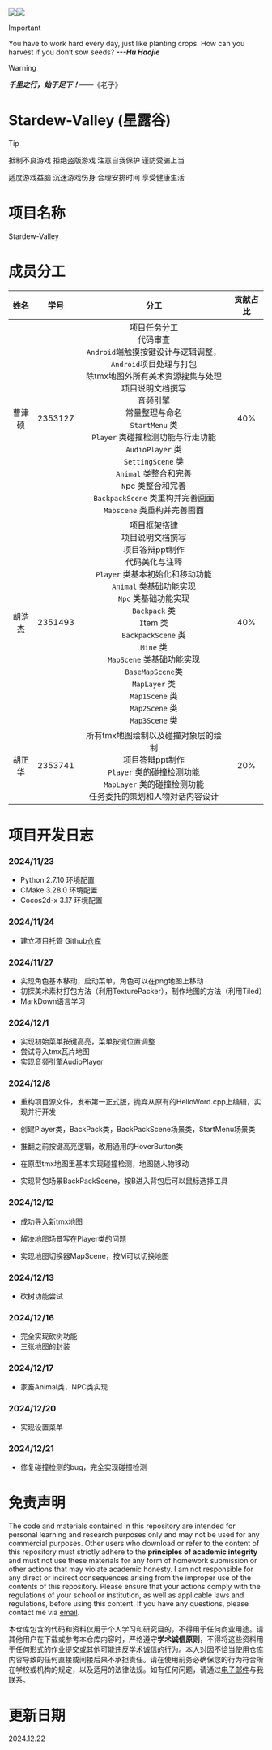 ![](https://img.shields.io/badge/Cocos2d--x--3.17-black?style=flat&logo=cocos&logoColor=%23FFFFFF&logoSize=1000&labelColor=%23000000&color=%230000FF)![](https://img.shields.io/badge/IDE-Visual_Studio_2022-blue?logo=cplusplus&color=%236A5ACD)

> [!IMPORTANT]
>
> You have to work hard every day, just like planting crops. How can you harvest if you don’t sow seeds? ***---Hu Haojie***

> [!WARNING]
>
> ***千里之行，始于足下！***——《老子》

# Stardew-Valley (星露谷)

> [!TIP]
>
> 抵制不良游戏 拒绝盗版游戏 注意自我保护 谨防受骗上当
>
> 适度游戏益脑 沉迷游戏伤身 合理安排时间 享受健康生活

# 项目名称

Stardew-Valley

# 成员分工

|  姓名  |  学号   |                             分工                             | 贡献占比 |
| :----: | :-----: | :----------------------------------------------------------: | :------: |
| 曹津硕 | 2353127 | 项目任务分工<br/>代码审查<br/>`Android`端触摸按键设计与逻辑调整，`Android`项目处理与打包<br/>除tmx地图外所有美术资源搜集与处理<br/>项目说明文档撰写<br/>音频引擎<br/>常量整理与命名<br/>`StartMenu` 类<br/>`Player` 类碰撞检测功能与行走功能<br/>`AudioPlayer` 类<br/>`SettingScene` 类<br/>`Animal` 类整合和完善<br/>`N`pc 类整合和完善<br/>`BackpackScene` 类重构并完善画面<br/>`Mapscene` 类重构并完善画面<br/> |   40%    |
| 胡浩杰 | 2351493 | 项目框架搭建<br/>项目说明文档撰写<br/>项目答辩ppt制作<br/>代码美化与注释<br/>`Player` 类基本初始化和移动功能<br/>`Animal` 类基础功能实现<br/>`Npc` 类基础功能实现<br/>`Backpack` 类<br/>`I`tem 类<br/>`BackpackScene` 类<br/>`Mine` 类<br/>`MapScene` 类基础功能实现<br/>`BaseMapScene`类<br/>`MapLayer` 类<br/>`Map1Scene` 类<br/>`Map2Scene` 类<br/>`Map3Scene` 类<br/> |   40%    |
| 胡正华 | 2353741 | 所有tmx地图绘制以及碰撞对象层的绘制<br/>项目答辩ppt制作<br/>`Player` 类的碰撞检测功能<br/>`MapLayer` 类的碰撞检测功能<br/> 任务委托的策划和人物对话内容设计<br/> |   20%    |





# 项目开发日志

### 2024/11/23

- Python 2.7.10 环境配置
- CMake 3.28.0 环境配置
- Cocos2d-x 3.17 环境配置

### 2024/11/24

- 建立项目托管 Github[仓库](https://github.com/Jackey0903/Stardew-Valley/)

### 2024/11/27

- 实现角色基本移动，启动菜单，角色可以在png地图上移动
- 初探美术素材打包方法（利用TexturePacker），制作地图的方法（利用Tiled）
- MarkDown语言学习

### 2024/12/1

- 实现初始菜单按键高亮，菜单按键位置调整
- 尝试导入tmx瓦片地图
- 实现音频引擎AudioPlayer

### 2024/12/8

- 重构项目源文件，发布第一正式版，抛弃从原有的HelloWord.cpp上编辑，实现并行开发

- 创建Player类，BackPack类，BackPackScene场景类，StartMenu场景类

- 推翻之前按键高亮逻辑，改用通用的HoverButton类

- 在原型tmx地图里基本实现碰撞检测，地图随人物移动

- 实现背包场景BackPackScene，按B进入背包后可以鼠标选择工具

### 2024/12/12

- 成功导入新tmx地图

- 解决地图场景写在Player类的问题

- 实现地图切换器MapScene，按M可以切换地图
### 2024/12/13
- 砍树功能尝试
### 2024/12/16
- 完全实现砍树功能
- 三张地图的封装
### 2024/12/17
- 家畜Animal类，NPC类实现
### 2024/12/20
- 实现设置菜单
### 2024/12/21
- 修复碰撞检测的bug，完全实现碰撞检测

# 免责声明
The code and materials contained in this repository are intended for personal learning and research purposes only and may not be used for any commercial purposes. Other users who download or refer to the content of this repository must strictly adhere to the **principles of academic integrity** and must not use these materials for any form of homework submission or other actions that may violate academic honesty. I am not responsible for any direct or indirect consequences arising from the improper use of the contents of this repository. Please ensure that your actions comply with the regulations of your school or institution, as well as applicable laws and regulations, before using this content. If you have any questions, please contact me via [email](mailto:2353127@tongji.edu.cn).

本仓库包含的代码和资料仅用于个人学习和研究目的，不得用于任何商业用途。请其他用户在下载或参考本仓库内容时，严格遵守**学术诚信原则**，不得将这些资料用于任何形式的作业提交或其他可能违反学术诚信的行为。本人对因不恰当使用仓库内容导致的任何直接或间接后果不承担责任。请在使用前务必确保您的行为符合所在学校或机构的规定，以及适用的法律法规。如有任何问题，请通过[电子邮件](mailto:2353127@tongji.edu.cn)与我联系。

# 更新日期

2024.12.22